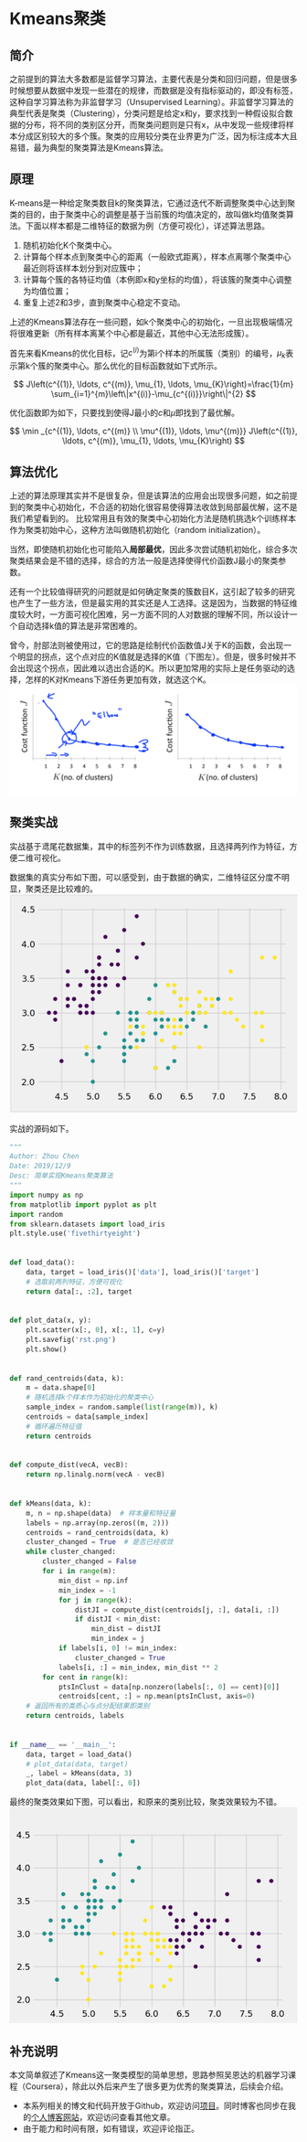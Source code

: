 # Kmeans聚类

## 简介
之前提到的算法大多数都是监督学习算法，主要代表是分类和回归问题，但是很多时候想要从数据中发现一些潜在的规律，而数据是没有指标驱动的，即没有标签，这种自学习算法称为非监督学习（Unsupervised Learning）。非监督学习算法的典型代表是聚类（Clustering），分类问题是给定x和y，要求找到一种假设拟合数据的分布，将不同的类别区分开，而聚类问题则是只有x，从中发现一些规律将样本分成区别较大的多个簇。聚类的应用较分类在业界更为广泛，因为标注成本大且易错，最为典型的聚类算法是Kmeans算法。


## 原理
K-means是一种给定聚类数目k的聚类算法，它通过迭代不断调整聚类中心达到聚类的目的，由于聚类中心的调整是基于当前簇的均值决定的，故叫做k均值聚类算法。下面以样本都是二维特征的数据为例（方便可视化），详述算法思路。
1. 随机初始化K个聚类中心。
2. 计算每个样本点到聚类中心的距离（一般欧式距离），样本点离哪个聚类中心最近则将该样本划分到对应簇中；
3. 计算每个簇的各特征均值（本例即x和y坐标的均值），将该簇的聚类中心调整为均值位置；
4. 重复上述2和3步，直到聚类中心稳定不变动。

上述的Kmeans算法存在一些问题，如k个聚类中心的初始化，一旦出现极端情况将很难更新（所有样本离某个中心都是最近，其他中心无法形成簇）。

首先来看Kmeans的优化目标，记$c^{(i)}$为第i个样本的所属簇（类别）的编号，$\mu_k$表示第k个簇的聚类中心。那么优化的目标函数就如下式所示。

$$
J\left(c^{(1)}, \ldots, c^{(m)}, \mu_{1}, \ldots, \mu_{K}\right)=\frac{1}{m} \sum_{i=1}^{m}\left\|x^{(i)}-\mu_{c^{(i)}}\right\|^{2}
$$

优化函数即为如下，只要找到使得J最小的$c$和$\mu$即找到了最优解。

$$
\min _{c^{(1)}, \ldots, c^{(m)} \\ \mu^{(1)}, \ldots, \mu^{(m)}} J\left(c^{(1)}, \ldots, c^{(m)}, \mu_{1}, \ldots, \mu_{K}\right)
$$


## 算法优化
上述的算法原理其实并不是很复杂，但是该算法的应用会出现很多问题，如之前提到的聚类中心初始化，不合适的初始化很容易使得算法收敛到局部最优解，这不是我们希望看到的。
比较常用且有效的聚类中心初始化方法是随机挑选k个训练样本作为聚类初始中心，这种方法叫做随机初始化（random initialization）。

当然，即使随机初始化也可能陷入**局部最优**，因此多次尝试随机初始化，综合多次聚类结果会是不错的选择，综合的方法一般是选择使得代价函数J最小的聚类参数。

还有一个比较值得研究的问题就是如何确定聚类的簇数目K，这引起了较多的研究也产生了一些方法，但是最实用的其实还是人工选择。这是因为，当数据的特征维度较大时，一方面可视化困难，另一方面不同的人对数据的理解不同，所以设计一个自动选择k值的算法是非常困难的。

曾今，肘部法则被使用过，它的思路是绘制代价函数值J关于K的函数，会出现一个明显的拐点，这个点对应的K值就是选择的K值（下图左）。但是，很多时候并不会出现这个拐点，因此难以选出合适的K。所以更加常用的实际上是任务驱动的选择，怎样的K对Kmeans下游任务更加有效，就选这个K。
![](./assets/elbow.png)


## 聚类实战
实战基于鸢尾花数据集，其中的标签列不作为训练数据，且选择两列作为特征，方便二维可视化。

数据集的真实分布如下图，可以感受到，由于数据的确实，二维特征区分度不明显，聚类还是比较难的。
![](./assets/raw_data.png)

实战的源码如下。
```python
"""
Author: Zhou Chen
Date: 2019/12/9
Desc: 简单实现Kmeans聚类算法
"""
import numpy as np
from matplotlib import pyplot as plt
import random
from sklearn.datasets import load_iris
plt.style.use('fivethirtyeight')


def load_data():
    data, target = load_iris()['data'], load_iris()['target']
    # 选取前两列特征，方便可视化
    return data[:, :2], target


def plot_data(x, y):
    plt.scatter(x[:, 0], x[:, 1], c=y)
    plt.savefig('rst.png')
    plt.show()


def rand_centroids(data, k):
    m = data.shape[0]
    # 随机选择k个样本作为初始化的聚类中心
    sample_index = random.sample(list(range(m)), k)
    centroids = data[sample_index]
    # 循环遍历特征值
    return centroids


def compute_dist(vecA, vecB):
    return np.linalg.norm(vecA - vecB)


def kMeans(data, k):
    m, n = np.shape(data)  # 样本量和特征量
    labels = np.array(np.zeros((m, 2)))
    centroids = rand_centroids(data, k)
    cluster_changed = True  # 是否已经收敛
    while cluster_changed:
        cluster_changed = False
        for i in range(m):
            min_dist = np.inf
            min_index = -1
            for j in range(k):
                distJI = compute_dist(centroids[j, :], data[i, :])
                if distJI < min_dist:
                    min_dist = distJI
                    min_index = j
            if labels[i, 0] != min_index:
                cluster_changed = True
            labels[i, :] = min_index, min_dist ** 2
        for cent in range(k):
            ptsInClust = data[np.nonzero(labels[:, 0] == cent)[0]]
            centroids[cent, :] = np.mean(ptsInClust, axis=0)
    # 返回所有的类质心与点分配结果即类别
    return centroids, labels


if __name__ == '__main__':
    data, target = load_data()
    # plot_data(data, target)
    _, label = kMeans(data, 3)
    plot_data(data, label[:, 0])
```

最终的聚类效果如下图，可以看出，和原来的类别比较，聚类效果较为不错。
![](./assets/cluster.png)


## 补充说明
本文简单叙述了Kmeans这一聚类模型的简单思想，思路参照吴恩达的机器学习课程（Coursera），除此以外后来产生了很多更为优秀的聚类算法，后续会介绍。
- 本系列相关的博文和代码开放于Github，欢迎访问[项目](https://github.com/luanshiyinyang/ML)。同时博客也同步在我的[个人博客网站](https://luanshiyinyang.github.io)，欢迎访问查看其他文章。
- 由于能力和时间有限，如有错误，欢迎评论指正。
